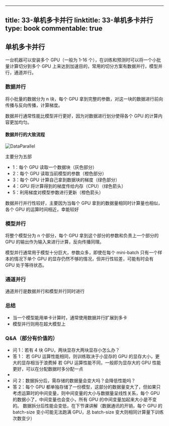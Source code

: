 
---
title: 33-单机多卡并行
linktitle: 33-单机多卡并行
type: book
commentable: true
---

## 单机多卡并行

一台机器可以安装多个 GPU（一般为 1-16 个），在训练和预测时可以将一个小批量计算切分到多个 GPU 上来达到加速目的，常用的切分方案有数据并行，模型并行，通道并行。

### 数据并行

将小批量的数据分为 n 块，每个 GPU 拿到完整的参数，对这一块的数据进行前向传播与反向传播，计算梯度。

数据并行通常性能比模型并行更好，因为对数据进行划分使得各个 GPU 的计算内容更加均匀。

#### 数据并行的大致流程

![DataParallel](https://assets.ng-tech.icu/book/DeepLearning-MuLi-Notes/imgs/33/DataParallel.png)

主要分为五部

- 1：每个 GPU 读取一个数据块（灰色部分）
- 2：每个 GPU 读取当前模型的参数（橙色部分）
- 3：每个 GPU 计算自己拿到数据块的梯度（绿色部分）
- 4：GPU 将计算得到的梯度传给内存（CPU）（绿色箭头）
- 5：利用梯度对模型参数进行更新（橙色箭头）

数据并行并行性较好，主要因为当每个 GPU 拿到的数据量相同时计算量也相似，各个 GPU 的运算时间相近，幸能较好

### 模型并行

将整个模型分为 n 个部分，每个 GPU 拿到这个部分的参数和负责上一个部分的 GPU 的输出作为输入来进行计算，反向传播同理。

模型并行通常用于模型十分巨大，参数众多，即使在每个 mini-batch 只有一个样本的情况下单个 GPU 的显存仍然不够的情况，但并行性较差，可能有时会有 GPU 处于等待状态。

### 通道并行

通道并行是数据并行和模型并行同时进行

### 总结

- 当一个模型能用单卡计算时，通常使用数据并行扩展到多卡
- 模型并行则用在超大模型上

### Q&A（部分有价值的）

- 问 1：若有 4 块 GPU，两块显存大两块显存小怎么办？
- 答 1：
  若 GPU 运算性能相同，则训练取决于小显存的 GPU 的显存大小，更大的显存相当于浪费掉
  若 GPU 运算性能不同，一般即为显存大的 GPU 性能更好，可以在分配数据时多分配一点
-
- 问 2：数据拆分后，需存储的数据量会变大吗？会降低性能吗？
- 答 2：每个 GPU 都单独存储了一份模型，这部分的数据量变大了，但如果只考虑运算时的中间变量，则中间变量的大小与数据量呈线性关系，每个 GPU 的数据小了，中间变量也会变小，所有 GPU 的中间变量加起来大小是不变的。
  数据拆分后性能会变低，在下节课讲解（数据通讯的开销，每个 GPU 的 batch-size 变小可能无法跑满 GPU，总 batch-size 变大则相同计算量下训练次数变少）

    